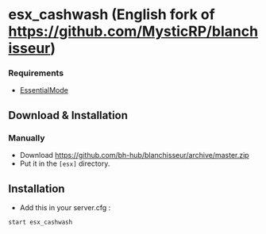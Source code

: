 # esx_cashwash (English fork of https://github.com/MysticRP/blanchisseur)

### Requirements
* [EssentialMode](https://github.com/kanersps/essentialmode/releases)

## Download & Installation

### Manually
- Download https://github.com/bh-hub/blanchisseur/archive/master.zip
- Put it in the `[esx]` directory.

## Installation
- Add this in your server.cfg :

```
start esx_cashwash
```